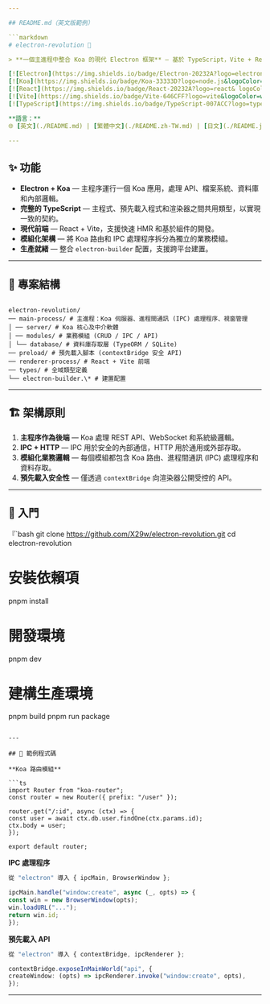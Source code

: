 ```yaml
---

## README.md（英文版範例）

```markdown
# electron-revolution 🚀

> **一個主進程中整合 Koa 的現代 Electron 框架** — 基於 TypeScript，Vite + React UI，模組化主程式/預先載入/渲染器架構，適用於中大型桌面應用。

[![Electron](https://img.shields.io/badge/Electron-20232A?logo=electron&logoColor=white)](https://www.electronjs.org/)
[![Koa](https://img.shields.io/badge/Koa-33333D?logo=node.js&logoColor=green)](https://koajs.com/)
[![React](https://img.shields.io/badge/React-20232A?logo=react& logoColor=61DAFB)](https://react.dev/)
[![Vite](https://img.shields.io/badge/Vite-646CFF?logo=vite&logoColor=white)](https://vitejs.dev/)
[![TypeScript](https://img.shields.io/badge/TypeScript-007ACC?logo=typescript&logoColor=white)](https://www.typescriptlang.org/)

**語言：**
🌐 [英文](./README.md) | [繁體中文](./README.zh-TW.md) | [日文](./README.ja.md)

---
```


## ✨ 功能

- **Electron + Koa** — 主程序運行一個 Koa 應用，處理 API、檔案系統、資料庫和內部邏輯。
- **完整的 TypeScript** — 主程式、預先載入程式和渲染器之間共用類型，以實現一致的契約。
- **現代前端** — React + Vite，支援快速 HMR 和基於組件的開發。
- **模組化架構** — 將 Koa 路由和 IPC 處理程序拆分為獨立的業務模組。
- **生產就緒** — 整合 `electron-builder` 配置，支援跨平台建置。

---

## 📂 專案結構

```

electron-revolution/
── main-process/ # 主進程：Koa 伺服器、進程間通訊 (IPC) 處理程序、視窗管理
│ ── server/ # Koa 核心及中介軟體
│ ── modules/ # 業務模組 (CRUD / IPC / API)
│ └── database/ # 資料庫存取層 (TypeORM / SQLite)
── preload/ # 預先載入腳本 (contextBridge 安全 API)
── renderer-process/ # React + Vite 前端
── types/ # 全域類型定義
└── electron-builder.\* # 建置配置

```

---

## 🏗 架構原則

1. **主程序作為後端** — Koa 處理 REST API、WebSocket 和系統級邏輯。
2. **IPC + HTTP** — IPC 用於安全的內部通信，HTTP 用於通用或外部存取。
3. **模組化業務邏輯** — 每個模組都包含 Koa 路由、進程間通訊 (IPC) 處理程序和資料存取。
4. **預先載入安全性** — 僅透過 `contextBridge` 向渲染器公開受控的 API。

---

## 🚀 入門

『`bash
git clone https://github.com/X29w/electron-revolution.git
cd electron-revolution

# 安裝依賴項

pnpm install

# 開發環境

pnpm dev

# 建構生產環境

pnpm build
pnpm run package

````

---

## 🧩 範例程式碼

**Koa 路由模組**

```ts
import Router from "koa-router";
const router = new Router({ prefix: "/user" });

router.get("/:id", async (ctx) => {
const user = await ctx.db.user.findOne(ctx.params.id);
ctx.body = user;
});

export default router;
````

**IPC 處理程序**

```ts
從 "electron" 導入 { ipcMain, BrowserWindow };

ipcMain.handle("window:create", async (_, opts) => {
const win = new BrowserWindow(opts);
win.loadURL("...");
return win.id;
});
```

**預先載入 API**

```ts
從 "electron" 導入 { contextBridge, ipcRenderer };

contextBridge.exposeInMainWorld("api", {
createWindow: (opts) => ipcRenderer.invoke("window:create", opts),
});
```

---
